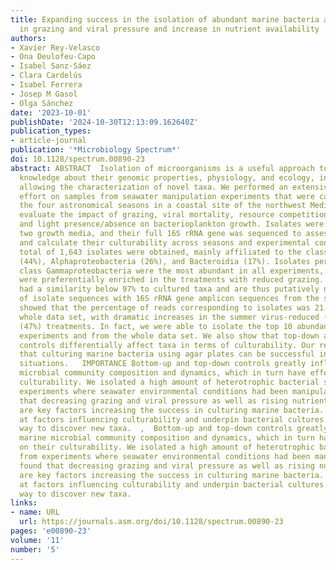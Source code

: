 ```yaml
---
title: Expanding success in the isolation of abundant marine bacteria after reduction
  in grazing and viral pressure and increase in nutrient availability
authors:
- Xavier Rey-Velasco
- Ona Deulofeu-Capo
- Isabel Sanz-Sáez
- Clara Cardelús
- Isabel Ferrera
- Josep M Gasol
- Olga Sánchez
date: '2023-10-01'
publishDate: '2024-10-30T12:13:09.162640Z'
publication_types:
- article-journal
publication: '*Microbiology Spectrum*'
doi: 10.1128/spectrum.00890-23
abstract: ABSTRACT  Isolation of microorganisms is a useful approach to gathering
  knowledge about their genomic properties, physiology, and ecology, in addition to
  allowing the characterization of novel taxa. We performed an extensive isolation
  effort on samples from seawater manipulation experiments that were carried out during
  the four astronomical seasons in a coastal site of the northwest Mediterranean to
  evaluate the impact of grazing, viral mortality, resource competition reduction,
  and light presence/absence on bacterioplankton growth. Isolates were retrieved using
  two growth media, and their full 16S rRNA gene was sequenced to assess their identity
  and calculate their culturability across seasons and experimental conditions. A
  total of 1,643 isolates were obtained, mainly affiliated to the classes Gammaproteobacteria
  (44%), Alphaproteobacteria (26%), and Bacteroidia (17%). Isolates pertaining to
  class Gammaproteobacteria were the most abundant in all experiments, while Bacteroidia
  were preferentially enriched in the treatments with reduced grazing. Sixty-one isolates
  had a similarity below 97% to cultured taxa and are thus putatively novel. Comparison
  of isolate sequences with 16S rRNA gene amplicon sequences from the same samples
  showed that the percentage of reads corresponding to isolates was 21.4% within the
  whole data set, with dramatic increases in the summer virus-reduced (71%) and diluted
  (47%) treatments. In fact, we were able to isolate the top 10 abundant taxa in several
  experiments and from the whole data set. We also show that top-down and bottom-up
  controls differentially affect taxa in terms of culturability. Our results indicate
  that culturing marine bacteria using agar plates can be successful in certain ecological
  situations.   IMPORTANCE Bottom-up and top-down controls greatly influence marine
  microbial community composition and dynamics, which in turn have effects on their
  culturability. We isolated a high amount of heterotrophic bacterial strains from
  experiments where seawater environmental conditions had been manipulated and found
  that decreasing grazing and viral pressure as well as rising nutrient availability
  are key factors increasing the success in culturing marine bacteria. Our data hint
  at factors influencing culturability and underpin bacterial cultures as a powerful
  way to discover new taxa.  ,  Bottom-up and top-down controls greatly influence
  marine microbial community composition and dynamics, which in turn have effects
  on their culturability. We isolated a high amount of heterotrophic bacterial strains
  from experiments where seawater environmental conditions had been manipulated and
  found that decreasing grazing and viral pressure as well as rising nutrient availability
  are key factors increasing the success in culturing marine bacteria. Our data hint
  at factors influencing culturability and underpin bacterial cultures as a powerful
  way to discover new taxa.
links:
- name: URL
  url: https://journals.asm.org/doi/10.1128/spectrum.00890-23
pages: 'e00890-23'
volume: '11'
number: '5'
---
```

